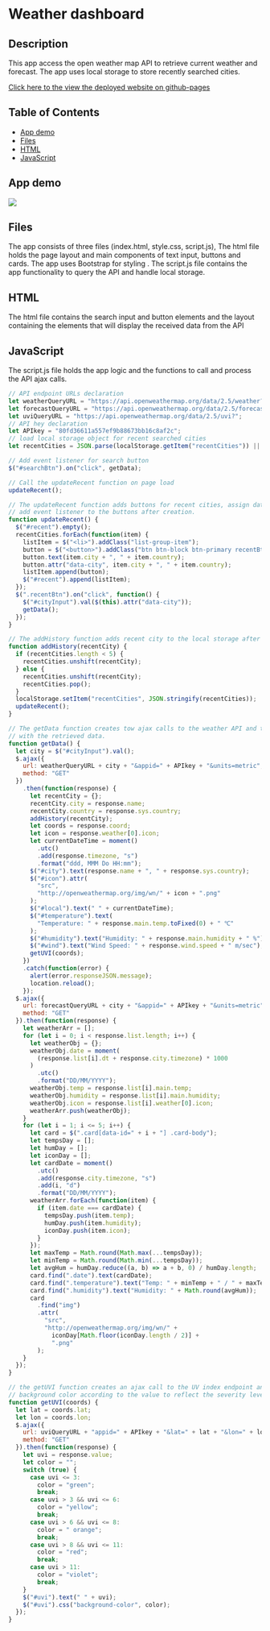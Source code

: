 # Weather dashboard

## Description

This app access the open weather map API to retrieve current weather and forecast. The app uses local storage to store recently searched cities.

[Click here to the view the deployed website on github-pages](https://mohamedzakigithub.github.io/weather-dashboard/)

## Table of Contents

- [App demo](#App-demo)
- [Files](#Files)
- [HTML](#HTML)
- [JavaScript](#JavaScript)

## App demo

![](img/app.gif)

## Files

The app consists of three files (index.html, style.css, script.js), The html file holds the page layout and main components of text input, buttons and cards. The app uses Bootstrap for styling . The script.js file contains the app functionality to query the API and handle local storage.

## HTML

The html file contains the search input and button elements and the layout containing the elements that will display the received data from the API

## JavaScript

The script.js file holds the app logic and the functions to call and process the API ajax calls.

```javascript
// API endpoint URLs declaration
let weatherQueryURL = "https://api.openweathermap.org/data/2.5/weather?q=";
let forecastQueryURL = "https://api.openweathermap.org/data/2.5/forecast?q=";
let uviQueryURL = "https://api.openweathermap.org/data/2.5/uvi?";
// API hey declaration
let APIkey = "80fd36611a557ef9b88673bb16c8af2c";
// load local storage object for recent searched cities
let recentCities = JSON.parse(localStorage.getItem("recentCities")) || [];

// Add event listener for search button
$("#searchBtn").on("click", getData);

// Call the updateRecent function on page load
updateRecent();

// The updateRecent function adds buttons for recent cities, assign data-city variable for each button and
// add event listener to the buttons after creation.
function updateRecent() {
  $("#recent").empty();
  recentCities.forEach(function(item) {
    listItem = $("<li>").addClass("list-group-item");
    button = $("<button>").addClass("btn btn-block btn-primary recentBtn");
    button.text(item.city + ", " + item.country);
    button.attr("data-city", item.city + ", " + item.country);
    listItem.append(button);
    $("#recent").append(listItem);
  });
  $(".recentBtn").on("click", function() {
    $("#cityInput").val($(this).attr("data-city"));
    getData();
  });
}

// The addHistory function adds recent city to the local storage after taking into account maximum history array of 5 entries
function addHistory(recentCity) {
  if (recentCities.length < 5) {
    recentCities.unshift(recentCity);
  } else {
    recentCities.unshift(recentCity);
    recentCities.pop();
  }
  localStorage.setItem("recentCities", JSON.stringify(recentCities));
  updateRecent();
}

// The getData function creates tow ajax calls to the weather API and the forecast API then updates the elements on the page
// with the retrieved data.
function getData() {
  let city = $("#cityInput").val();
  $.ajax({
    url: weatherQueryURL + city + "&appid=" + APIkey + "&units=metric",
    method: "GET"
  })
    .then(function(response) {
      let recentCity = {};
      recentCity.city = response.name;
      recentCity.country = response.sys.country;
      addHistory(recentCity);
      let coords = response.coord;
      let icon = response.weather[0].icon;
      let currentDateTime = moment()
        .utc()
        .add(response.timezone, "s")
        .format("ddd, MMM Do HH:mm");
      $("#city").text(response.name + ", " + response.sys.country);
      $("#icon").attr(
        "src",
        "http://openweathermap.org/img/wn/" + icon + ".png"
      );
      $("#local").text(" " + currentDateTime);
      $("#temperature").text(
        "Temperature: " + response.main.temp.toFixed(0) + " ℃"
      );
      $("#humidity").text("Humidity: " + response.main.humidity + " %");
      $("#wind").text("Wind Speed: " + response.wind.speed + " m/sec");
      getUVI(coords);
    })
    .catch(function(error) {
      alert(error.responseJSON.message);
      location.reload();
    });
  $.ajax({
    url: forecastQueryURL + city + "&appid=" + APIkey + "&units=metric",
    method: "GET"
  }).then(function(response) {
    let weatherArr = [];
    for (let i = 0; i < response.list.length; i++) {
      let weatherObj = {};
      weatherObj.date = moment(
        (response.list[i].dt + response.city.timezone) * 1000
      )
        .utc()
        .format("DD/MM/YYYY");
      weatherObj.temp = response.list[i].main.temp;
      weatherObj.humidity = response.list[i].main.humidity;
      weatherObj.icon = response.list[i].weather[0].icon;
      weatherArr.push(weatherObj);
    }
    for (let i = 1; i <= 5; i++) {
      let card = $(".card[data-id=" + i + "] .card-body");
      let tempsDay = [];
      let humDay = [];
      let iconDay = [];
      let cardDate = moment()
        .utc()
        .add(response.city.timezone, "s")
        .add(i, "d")
        .format("DD/MM/YYYY");
      weatherArr.forEach(function(item) {
        if (item.date === cardDate) {
          tempsDay.push(item.temp);
          humDay.push(item.humidity);
          iconDay.push(item.icon);
        }
      });
      let maxTemp = Math.round(Math.max(...tempsDay));
      let minTemp = Math.round(Math.min(...tempsDay));
      let avgHum = humDay.reduce((a, b) => a + b, 0) / humDay.length;
      card.find(".date").text(cardDate);
      card.find(".temperature").text("Temp: " + minTemp + " / " + maxTemp);
      card.find(".humidity").text("Humidity: " + Math.round(avgHum));
      card
        .find("img")
        .attr(
          "src",
          "http://openweathermap.org/img/wn/" +
            iconDay[Math.floor(iconDay.length / 2)] +
            ".png"
        );
    }
  });
}

// the getUVI function creates an ajax call to the UV index endpoint and retrieves the UV index, update the element and sets the
// background color according to the value to reflect the severity level.
function getUVI(coords) {
  let lat = coords.lat;
  let lon = coords.lon;
  $.ajax({
    url: uviQueryURL + "appid=" + APIkey + "&lat=" + lat + "&lon=" + lon,
    method: "GET"
  }).then(function(response) {
    let uvi = response.value;
    let color = "";
    switch (true) {
      case uvi <= 3:
        color = "green";
        break;
      case uvi > 3 && uvi <= 6:
        color = "yellow";
        break;
      case uvi > 6 && uvi <= 8:
        color = " orange";
        break;
      case uvi > 8 && uvi <= 11:
        color = "red";
        break;
      case uvi > 11:
        color = "violet";
        break;
    }
    $("#uvi").text(" " + uvi);
    $("#uvi").css("background-color", color);
  });
}
```
